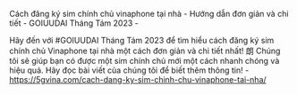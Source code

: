 Cách đăng ký sim chính chủ vinaphone tại nhà - Hướng dẫn đơn giản và chi tiết - GOIUUDAI Tháng Tám 2023 - 

Hãy đến với #GOIUUDAI Tháng Tám 2023 để tìm hiểu cách đăng ký sim chính chủ Vinaphone tại nhà một cách đơn giản và chi tiết nhất! 朗 Chúng tôi sẽ giúp bạn có được một sim chính chủ mới một cách nhanh chóng và hiệu quả. Hãy đọc bài viết của chúng tôi để biết thêm thông tin! - https://5gvina.com/cach-dang-ky-sim-chinh-chu-vinaphone-tai-nha/
